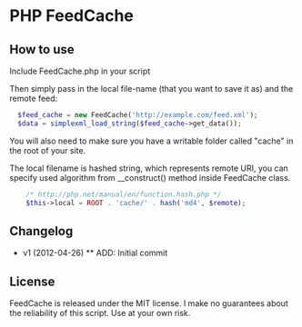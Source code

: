 PHP FeedCache
=============

How to use
-----------

Include FeedCache.php in your script

Then simply pass in the local file-name (that you want to save it as) and the remote feed:

```php
  $feed_cache = new FeedCache('http://example.com/feed.xml');
  $data = simplexml_load_string($feed_cache->get_data());
```

You will also need to make sure you have a writable folder called "cache" in the root of your site.

The local filename is hashed string, which represents remote URI, you can specify used algorithm from __construct() method inside FeedCache class.

```php
	/* http://php.net/manual/en/function.hash.php */
    $this->local = ROOT . 'cache/' . hash('md4', $remote); 
```

Changelog
---------

* v1 (2012-04-26)
** ADD: Initial commit

License
-------

FeedCache is released under the MIT license. I make no guarantees about the reliability of this script. Use at your own risk.
